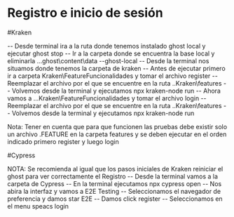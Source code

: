 # Registro e inicio de sesión

#Kraken

-- Desde terminal ira a la ruta donde tenemos instalado ghost local y ejecutar ghost stop
-- Ir a la carpeta donde se encuentra la base local y eliminarla ...ghost\content\data --ghost-local
-- Desde la terminal nos situamos donde tenemos la carpeta de kraken 
-- Antes de ejecutar primero ir a carpeta Kraken\FeatureFuncionalidades y tomar el archivo register 
-- Reemplazar el archivo por el que se encuentre en la ruta ..Kraken\features 
-- Volvemos desde la terminal  y  ejecutamos  npx kraken-node run
-- Ahora vamos a  ...Kraken\FeatureFuncionalidades y tomar el archivo login 
-- Reemplazar el archivo por el que se encuentre en la ruta ..Kraken\features 
-- Volvemos desde la terminal y ejecutamos  npx kraken-node run

Nota: Tener en cuenta que para que funcionen las pruebas debe existir solo un archivo .FEATURE en la carpeta features y 
se deben ejecutar en el orden indicado primero register y luego login


#Cypress

NOTA: Se recomienda al igual que los pasos iniciales de Kraken reiniciar el ghost para ver correctamente el Registro
-- Desde la terminal vamos a la carpeta de Cypress
-- En la terminal ejecutamos npx cypress open
-- Nos abira la interfaz y vamos a E2E Testing
-- Seleccionamos el navegador de preferencia y damos star E2E
-- Damos click  register 
-- Seleccionamos en el menu speacs  login

